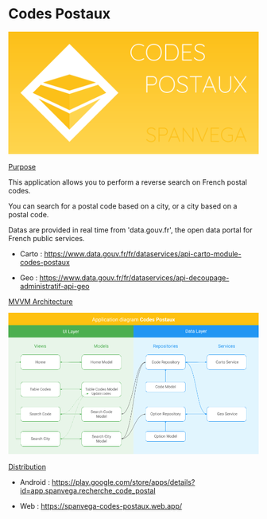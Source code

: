 # Codes Postaux

![Playstore banner](/pub/playstore_banner.png)

<ins>Purpose</ins>

This application allows you to perform a reverse search on French postal codes.

You can search for a postal code based on a city, or a city based on a postal code.

Datas are provided in real time from 'data.gouv.fr', the open data portal for French public services.

- Carto : https://www.data.gouv.fr/fr/dataservices/api-carto-module-codes-postaux
* Geo : https://www.data.gouv.fr/fr/dataservices/api-decoupage-administratif-api-geo

<ins>MVVM Architecture</ins>

![Application diagram](/pub/diagram.png)

<ins>Distribution</ins>

- Android : https://play.google.com/store/apps/details?id=app.spanvega.recherche_code_postal
* Web : https://spanvega-codes-postaux.web.app/